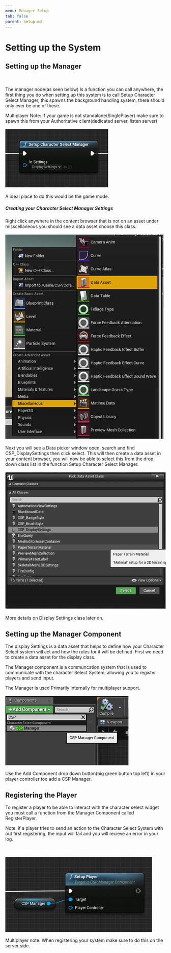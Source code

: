 ```yaml
---
menu: Manager Setup 
tab: false
parent: Setup.md
---
```


# Setting up the System

## Setting up the Manager
<br/><br/>
The manager node(as seen below) Is a function you can call anywhere, the first thing you
do when setting up this system is to call Setup Character Select Manager, this spawns the
background handling system, there should only ever be one of these.

Multiplayer Note: If your game is not standalone(SinglePlayer) make sure to spawn this
from your Authoritative client(dedicated server, listen server)
<br/><br/>
![Alt text](Image/ManagerNode.png?raw=true "ManagerNode")
<br/><br/>
A ideal place to do this would be the game mode.

##### Creating your Character Select Manager Settings
Right click anywhere in the content browser that is not on an asset under misscellaneous you should see 
a data asset choose this class.
<br/><br/>
![Alt text](Image/CreateDataAsset.png?raw=true "ManagerNode")
<br/><br/>
Next you will see a Data picker window open, search and find CSP_DisplaySettings then click select.
This will then create a data asset in your content browser, you will now be able to select this from the
drop down class list in the function Setup Character Select Manager.
<br/><br/>
![Alt text](Image/DataAssetPick.png?raw=true "ManagerNode")
<br/><br/>
More details on Display Settings class later on.
## Setting up the Manager Component
The display Settings is a data asset that helps to define how your Character Select system will act
and how the rules for it will be defined. First we need to create a data asset for the display class.

The Manager component is a communcation system that is used to communicate with the character
Select System, allowing you to register players and send input.

The Manager is used Primarily internally for multiplayer support.
<br/><br/>
![Alt text](Image/ManagerComponent.png?raw=true "ManagerNode")

Use the Add Component drop down button(big green button top left) in your player controller 
too add a CSP Manager.

## Registering the Player

To register a player to be able to interact with the character select widget
you must call a function from the Manager Component called RegisterPlayer.

Note: if a player tries to send an action to the Character Select System 
with out first registering, the input will fail and you will recieve an error 
in your log.


<br/><br/>
![Alt text](Image/RegisterController.png?raw=true "ManagerNode")


Multiplayer note: When registering your system make sure to do this on the server
side.